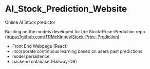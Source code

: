 # AI_Stock_Prediction_Website
Online AI Stock predictor

Building on the models developed for the Stock-Price-Prediction repo (https://github.com/TRMcKinney/Stock-Price-Prediction)

- Front End Webpage (React)
- Incorporate continuous learning based on users past predictions
- model persistence
- backend database (Railway-DB)
